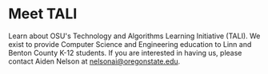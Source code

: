 # Meet TALI
Learn about OSU's Technology and Algorithms Learning Initiative (TALI). We exist to provide Computer Science and Engineering education to Linn and Benton County K-12 students. If you are interested in having us, please contact Aiden Nelson at nelsonai@oregonstate.edu.
